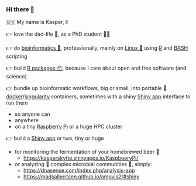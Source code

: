 ### Hi there 👋

:denmark: My name is Kasper, I:

:point_right: love the dad-life :children_crossing:, as a PhD student :man_scientist:
 
:point_right: do [bioinformatics :dna:](https://en.wikipedia.org/wiki/Bioinformatics), professionally, mainly on [Linux :penguin:](https://pop.system76.com/) using [R](https://www.rstudio.com/) and [BASH](https://en.wikipedia.org/wiki/Bash_(Unix_shell)) scripting
 
:point_right: build [R packages :package:](https://r-pkgs.org/), because I care about open and free software (and science)
 
:point_right: bundle up bioinformatic workflows, big or small, into portable :briefcase: [docker](https://www.docker.com/resources/what-container)/[singularity](https://sylabs.io/) containers, sometimes with a shiny [Shiny app](https://shiny.rstudio.com/) interface to run them
 - so anyone can
 - anywhere
 - on a tiny [Raspberry Pi](https://www.raspberrypi.org/products/) or a huge HPC cluster

:point_right: build a [Shiny app](https://shiny.rstudio.com/) or two, tiny or huge
   - for monitoring the fermentation of your homebrewed beer :beer:
     - https://kasperskytte.shinyapps.io/KaspbeeryPi/
   - or analyzing :microscope: complex microbial communities :microbe:, simply:
     - https://dnasense.com/index.php/analysis-app
     - https://madsalbertsen.github.io/ampvis2/#shiny
